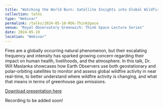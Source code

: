 ```yaml
---
title: "Watching the World Burn: Satellite Insights into Global Wildfire Activity"
collection: talks
type: "Webinar"
permalink: /talks/2024-05-10-ROG-ThinkSpace
venue: "Royal Observatory Greenwich: Think Space Lecture Series"
date: 2024-05-10
location: "Webinar"
---
```


Fires are a globally occurring natural phenomenon, but their escalating frequency and intensity has sparked growing concern regarding their impact on human health, livelihoods, and the atmosphere. In this talk, Dr. Will Maslanka showcases how Earth Observers use both geostationary and polar-orbiting satellites to monitor and assess global wildfire activity in near real-time, to better understand where wildfire activity is changing, and what that means in terms of greenhouse gas emissions.


[Download presentation here](http://willmaslanka.github.io/files/240510_ThinkSpaceLecture.pptx)

Recording to be added soon!